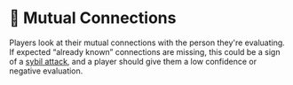 # 🔗 Mutual Connections

Players look at their mutual connections with the person they're evaluating. If expected “already known” connections are missing, this could be a sign of a [sybil attack](https://en.wikipedia.org/wiki/Sybil\_attack), and a player should give them a low confidence or negative evaluation.
